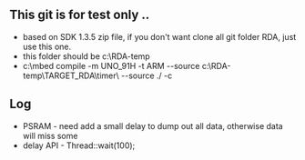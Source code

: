 ## This git is for test only ..
* based on SDK 1.3.5 zip file, if you don't want clone all git folder RDA, just use this one.
* this folder should be c:\RDA-temp
* c:\mbed compile -m UNO_91H -t ARM --source c:\RDA-temp\TARGET_RDA\timer\ --source ./ -c

## Log
* PSRAM - need add a small delay to dump out all data, otherwise data will miss some
* delay API - Thread::wait(100);